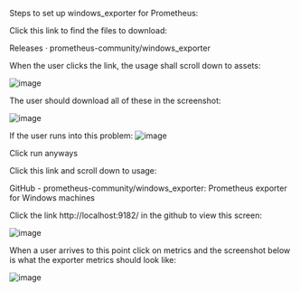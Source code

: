 
Steps to set up windows_exporter for Prometheus:

Click this link to find the files to download:

 Releases · prometheus-community/windows_exporter

 When the user clicks the link, the usage shall scroll down to assets:

![image](https://user-images.githubusercontent.com/72936062/214706639-3e6b4287-cad8-4097-945f-4a068f78309a.png)

 

The user should download all of these in the screenshot:

![image](https://user-images.githubusercontent.com/72936062/214706693-099b1f49-5dbc-4972-9ec5-e65f819ba8f5.png)

 

If the user runs into this problem:
![image](https://user-images.githubusercontent.com/72936062/214706716-9f3d230f-91c5-45b8-9acf-da17bb830a7c.png)


 Click run anyways

Click this link and scroll down to usage:

GitHub - prometheus-community/windows_exporter: Prometheus exporter for Windows machines

Click the link http://localhost:9182/ in the github to view this screen:


 ![image](https://user-images.githubusercontent.com/72936062/214706756-cd899765-382e-4013-bdd6-0f0d16b901e6.png)


When a user arrives to this point click on metrics and the screenshot below is what the exporter metrics should look like:

![image](https://user-images.githubusercontent.com/72936062/214706788-28c5fbab-6500-4552-a9a4-0268575fde23.png)
